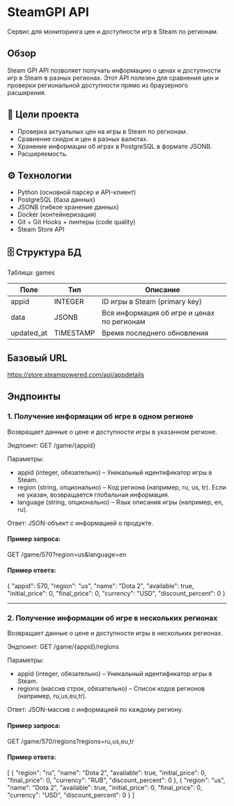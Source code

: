 # SteamGPI API
Сервис для мониторинга цен и доступности игр в Steam по регионам.

## Обзор
Steam GPI API позволяет получать информацию о ценах и доступности игр в Steam в разных регионах. Этот API полезен для сравнения цен и проверки региональной доступности прямо из браузерного расширения.

## 📌 Цели проекта
- Проверка актуальных цен на игры в Steam по регионам.
- Сравнение скидок и цен в разных валютах.
- Хранение информации об играх в PostgreSQL в формате JSONB.
- Расширяемость.

## ⚙️ Технологии
- Python (основной парсер и API-клиент)
- PostgreSQL (база данных)
- JSONB (гибкое хранение данных)
- Docker (контейнеризация)
- Git + Git Hooks + линтеры (code quality)
- Steam Store API

## 🗄 Структура БД

Таблица: games

| Поле        | Тип         | Описание                                   |
|-------------|-------------|--------------------------------------------|
| appid       | INTEGER     | ID игры в Steam (primary key)              |
| data        | JSONB       | Вся информация об игре и ценах по регионам|
| updated_at  | TIMESTAMP   | Время последнего обновления                |

## Базовый URL
https://store.steampowered.com/api/appdetails

## Эндпоинты

### 1. Получение информации об игре в одном регионе
Возвращает данные о цене и доступности игры в указанном регионе.

Эндпоинт:
GET /game/{appid}

Параметры:
- appid (integer, обязательно) – Уникальный идентификатор игры в Steam.
- region (string, опционально) – Код региона (например, ru, us, tr). Если не указан, возвращается глобальная информация.
- language (string, опционально) – Язык описания игры (например, en, ru).

Ответ:
JSON-объект с информацией о продукте.

#### Пример запроса:
GET /game/570?region=us&language=en

#### Пример ответа:
{
  "appid": 570,
  "region": "us",
  "name": "Dota 2",
  "available": true,
  "initial_price": 0,
  "final_price": 0,
  "currency": "USD",
  "discount_percent": 0
}

---

### 2. Получение информации об игре в нескольких регионах
Возвращает данные о цене и доступности игры в нескольких регионах.

Эндпоинт:
GET /game/{appid}/regions

Параметры:
- appid (integer, обязательно) – Уникальный идентификатор игры в Steam.
- regions (массив строк, обязательно) – Список кодов регионов (например, ru,us,eu,tr).

Ответ:
JSON-массив с информацией по каждому региону.

#### Пример запроса:
GET /game/570/regions?regions=ru,us,eu,tr

#### Пример ответа:
[
  {
    "region": "ru",
    "name": "Dota 2",
    "available": true,
    "initial_price": 0,
    "final_price": 0,
    "currency": "RUB",
    "discount_percent": 0
  },
  {
    "region": "us",
    "name": "Dota 2",
    "available": true,
    "initial_price": 0,
    "final_price": 0,
    "currency": "USD",
    "discount_percent": 0
  }
]
